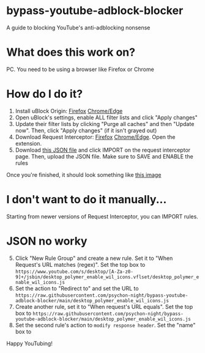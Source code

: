 # bypass-youtube-adblock-blocker
A guide to blocking YouTube's anti-adblocking nonsense

# What does this work on?
PC. You need to be using a browser like Firefox or Chrome

# How do I do it?

1. Install uBlock Origin: [Firefox](https://addons.mozilla.org/en-US/firefox/addon/ublock-origin/) [Chrome/Edge](https://chrome.google.com/webstore/detail/ublock-origin/cjpalhdlnbpafiamejdnhcphjbkeiagm)
2. Open uBlock's settings, enable ALL filter lists and click "Apply changes"
3. Update their filter lists by clicking "Purge all caches" and then "Update now". Then, click "Apply changes" (if it isn't grayed out)
4. Download Request Interceptor: [Firefox](https://addons.mozilla.org/en-US/firefox/addon/request-interceptor/) [Chrome/Edge](https://chrome.google.com/webstore/detail/request-interceptor/bfgblailifedppfilabonohepkofbkpm). Open the extension.
5. Download [this JSON file](https://github.com/psychon-night/bypass-youtube-adblock-blocker/blob/main/request-interceptor-rules.json) and click IMPORT on the request interceptor page. Then, upload the JSON file. Make sure to SAVE and ENABLE the rules

Once you're finished, it should look something like [this image](https://github.com/psychon-night/bypass-youtube-adblock-blocker/blob/main/Screenshot%20from%202023-10-16%2015-50-02.png)

# I don't want to do it manually...
Starting from newer versions of Request Interceptor, you can IMPORT rules. 

# JSON no worky
5. Click "New Rule Group" and create a new rule. Set it to "When Request's URL matches (regex)". Set the top box to `https://www.youtube.com/s/desktop/[A-Za-z0-9]+/jsbin/desktop_polymer_enable_wil_icons.vflset/desktop_polymer_enable_wil_icons.js`
6. Set the action to "Redirect to" and set the URL to `https://raw.githubusercontent.com/psychon-night/bypass-youtube-adblock-blocker/main/desktop_polymer_enable_wil_icons.js`
7. Create another rule, set it to "When request's URL equals". Set the top box to `https://raw.githubusercontent.com/psychon-night/bypass-youtube-adblock-blocker/main/desktop_polymer_enable_wil_icons.js`
8. Set the second rule's action to `modify response header`. Set the "name" box to

Happy YouTubing!
